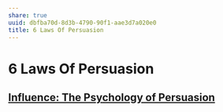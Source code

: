 ```yaml
---
share: true
uuid: dbfba70d-8d3b-4790-90f1-aae3d7a020e0
title: 6 Laws Of Persuasion
---
```

# 6 Laws Of Persuasion
[Influence: The Psychology of Persuasion](/undefined)
--------------------------------------------------------------------------------------------------------------------------------------